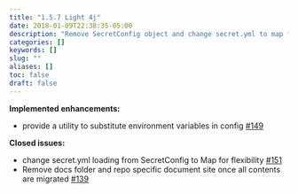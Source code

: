 ```yaml
---
title: "1.5.7 Light 4j"
date: 2018-01-09T22:38:35-05:00
description: "Remove SecretConfig object and change secret.yml to map for flexibility"
categories: []
keywords: []
slug: ""
aliases: []
toc: false
draft: false
---
```


**Implemented enhancements:**

- provide a utility to substitute environment variables in config  [\#149](https://github.com/networknt/light-4j/issues/149)

**Closed issues:**

- change secret.yml loading from SecretConfig to Map for flexibility [\#151](https://github.com/networknt/light-4j/issues/151)
- Remove docs folder and repo specific document site once all contents are migrated [\#139](https://github.com/networknt/light-4j/issues/139)

